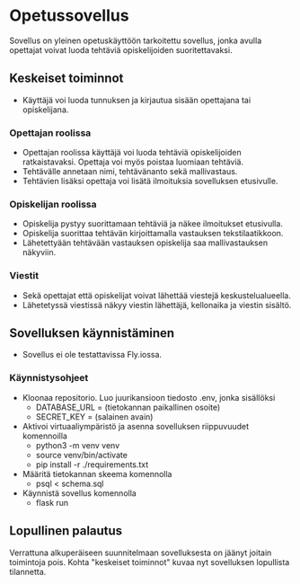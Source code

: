 # Opetussovellus
Sovellus on yleinen opetuskäyttöön tarkoitettu sovellus, jonka avulla opettajat voivat luoda tehtäviä opiskelijoiden suoritettavaksi.

## Keskeiset toiminnot

- Käyttäjä voi luoda tunnuksen ja kirjautua sisään opettajana tai opiskelijana.

### Opettajan roolissa
  
- Opettajan roolissa käyttäjä voi luoda tehtäviä opiskelijoiden ratkaistavaksi. Opettaja voi myös poistaa luomiaan tehtäviä.
- Tehtävälle annetaan nimi, tehtävänanto sekä mallivastaus. 
- Tehtävien lisäksi opettaja voi lisätä ilmoituksia sovelluksen etusivulle. 

### Opiskelijan roolissa
  
- Opiskelija pystyy suorittamaan tehtäviä ja näkee ilmoitukset etusivulla.
- Opiskelija suorittaa tehtävän kirjoittamalla vastauksen tekstilaatikkoon.
- Lähetettyään tehtävään vastauksen opiskelija saa mallivastauksen näkyviin.

### Viestit

- Sekä opettajat että opiskelijat voivat lähettää viestejä keskustelualueella.
- Lähetetyssä viestissä näkyy viestin lähettäjä, kellonaika ja viestin sisältö.
  
## Sovelluksen käynnistäminen
- Sovellus ei ole testattavissa Fly.iossa.
### Käynnistysohjeet 
- Kloonaa repositorio. Luo juurikansioon tiedosto .env, jonka sisällöksi
     - DATABASE_URL = (tietokannan paikallinen osoite)
     - SECRET_KEY = (salainen avain)
- Aktivoi virtuaaliympäristö ja asenna sovelluksen riippuvuudet komennoilla
     - python3 -m venv venv
     - source venv/bin/activate
     - pip install -r ./requirements.txt
- Määritä tietokannan skeema komennolla
     - psql < schema.sql
- Käynnistä sovellus komennolla
     - flask run


## Lopullinen palautus
Verrattuna alkuperäiseen suunnitelmaan sovelluksesta on jäänyt joitain toimintoja pois. Kohta "keskeiset toiminnot" kuvaa nyt sovelluksen lopullista tilannetta.

